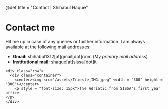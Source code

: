 @def title = "Contact | Shihabul Haque"

# Contact me

Hit me up in case of any queries or further information. I am always available at the following mail addresses: 

* **Gmail:** shihabul1312[at]gmail[dot]com (_My primary mail address_)
* **Institutional mail:** shaque[at]sissa[dot]it
~~~
<div class="row">
  <div class="container">
    <center><img src="/assets/Trieste_IMG.jpeg" width = "300" height = "300"></center>
    <p style = "font-size: 15px">The Adriatic from SISSA's first year office.
</p>
</div>
~~~

